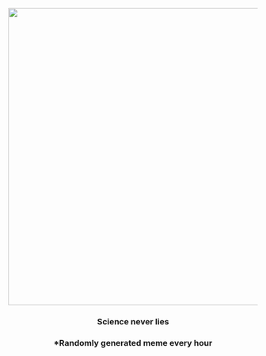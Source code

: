 <p align="center">
        <img src="https://i.redd.it/62iflhzee2491.jpg" width="600" height="600">
        </p>
        <h3 align="center">Science never lies</h3>
        <h3 align="center">*Randomly generated meme every hour</h3>
    